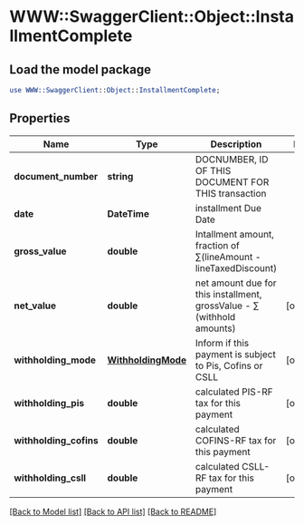 # WWW::SwaggerClient::Object::InstallmentComplete

## Load the model package
```perl
use WWW::SwaggerClient::Object::InstallmentComplete;
```

## Properties
Name | Type | Description | Notes
------------ | ------------- | ------------- | -------------
**document_number** | **string** | DOCNUMBER, ID OF THIS DOCUMENT FOR THIS transaction | 
**date** | **DateTime** | installment Due Date | 
**gross_value** | **double** | Intallment amount, fraction of  ∑(lineAmount - lineTaxedDiscount) | 
**net_value** | **double** | net amount due for this installment, grossValue - ∑ (withhold amounts) | [optional] 
**withholding_mode** | [**WithholdingMode**](WithholdingMode.md) | Inform if this payment is subject to Pis, Cofins or CSLL | [optional] 
**withholding_pis** | **double** | calculated PIS-RF tax for this payment | [optional] 
**withholding_cofins** | **double** | calculated COFINS-RF tax for this payment | [optional] 
**withholding_csll** | **double** | calculated CSLL-RF tax for this payment | [optional] 

[[Back to Model list]](../README.md#documentation-for-models) [[Back to API list]](../README.md#documentation-for-api-endpoints) [[Back to README]](../README.md)


